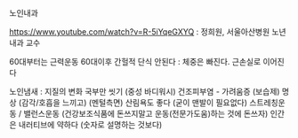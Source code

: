 노인내과

https://www.youtube.com/watch?v=R-5iYqeGXYQ  :  정희원, 서울아산병원 노년내과 교수

60대부터는 근력운동
60대이후 간헐적 단식 안된다 : 체중은 빠진다. 근손실로 이어진다

노인냄새 : 지질의 변화
국부만 씻기 (중성 바디워시)
건조피부염 - 가려움증 (보습제)
명상 (감각/호흡을 느끼고) (멘털측면)
산림욕도 좋다 (굳이 맨발이 필요없다)
스트레칭운동 / 밸런스운동 (건강보조식품에 돈쓰지말고 운동(전문가도움)하는 것에 돈쓰자)
인간은 내러티브에 약하다 (숫자로 설명하는 것보다)